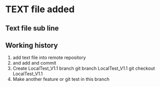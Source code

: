 # TEXT file added

## Text file sub line

## Working history

1. add text file into remote repository
2. and add and commit
3. Create LocalTest_V1.1 branch
    git branch LocalTest_V1.1
    git checkout LocalTest_V1.1
4. Make another feature or git test in this branch